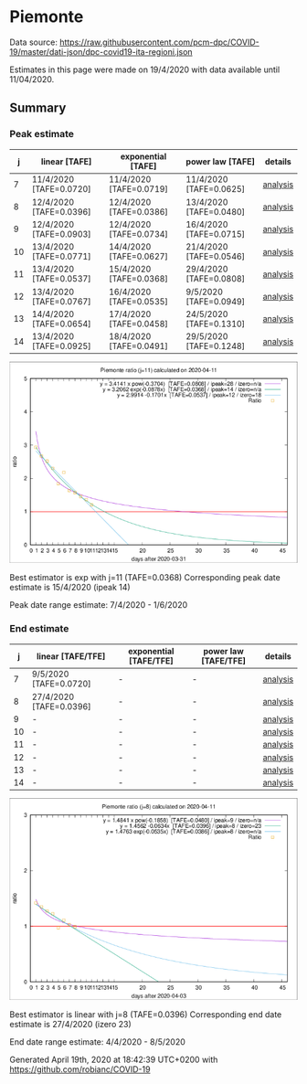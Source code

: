 # Piemonte


Data source: https://raw.githubusercontent.com/pcm-dpc/COVID-19/master/dati-json/dpc-covid19-ita-regioni.json

Estimates in this page were made on 19/4/2020 with data available until 11/04/2020.


## Summary 

### Peak estimate 
|j|linear [TAFE]|exponential [TAFE]|power law [TAFE]|details|
|---|----|-----------|---------|-------|
|7|11/4/2020 [TAFE=0.0720]|11/4/2020 [TAFE=0.0719]|11/4/2020 [TAFE=0.0625]|[analysis](COVID-19_piemonte_j7_2020-04-11.md)|
|8|12/4/2020 [TAFE=0.0396]|12/4/2020 [TAFE=0.0386]|13/4/2020 [TAFE=0.0480]|[analysis](COVID-19_piemonte_j8_2020-04-11.md)|
|9|12/4/2020 [TAFE=0.0903]|12/4/2020 [TAFE=0.0734]|16/4/2020 [TAFE=0.0715]|[analysis](COVID-19_piemonte_j9_2020-04-11.md)|
|10|13/4/2020 [TAFE=0.0771]|14/4/2020 [TAFE=0.0627]|21/4/2020 [TAFE=0.0546]|[analysis](COVID-19_piemonte_j10_2020-04-11.md)|
|11|13/4/2020 [TAFE=0.0537]|15/4/2020 [TAFE=0.0368]|29/4/2020 [TAFE=0.0808]|[analysis](COVID-19_piemonte_j11_2020-04-11.md)|
|12|13/4/2020 [TAFE=0.0767]|16/4/2020 [TAFE=0.0535]|9/5/2020 [TAFE=0.0949]|[analysis](COVID-19_piemonte_j12_2020-04-11.md)|
|13|14/4/2020 [TAFE=0.0654]|17/4/2020 [TAFE=0.0458]|24/5/2020 [TAFE=0.1310]|[analysis](COVID-19_piemonte_j13_2020-04-11.md)|
|14|13/4/2020 [TAFE=0.0925]|18/4/2020 [TAFE=0.0491]|29/5/2020 [TAFE=0.1248]|[analysis](COVID-19_piemonte_j14_2020-04-11.md)|

![best peak estimate](COVID-19_piemonte_j11_2020-04-11.png)

Best estimator is exp with j=11 (TAFE=0.0368)
Corresponding peak date estimate is 15/4/2020 (ipeak 14)


Peak date range estimate: 7/4/2020 - 1/6/2020

### End estimate 
|j|linear [TAFE/TFE]|exponential [TAFE/TFE]|power law [TAFE/TFE]|details|
|---|----|-----------|---------|-------|
|7|9/5/2020 [TAFE=0.0720]|-|-|[analysis](COVID-19_piemonte_j7_2020-04-11.md)|
|8|27/4/2020 [TAFE=0.0396]|-|-|[analysis](COVID-19_piemonte_j8_2020-04-11.md)|
|9|-|-|-|[analysis](COVID-19_piemonte_j9_2020-04-11.md)|
|10|-|-|-|[analysis](COVID-19_piemonte_j10_2020-04-11.md)|
|11|-|-|-|[analysis](COVID-19_piemonte_j11_2020-04-11.md)|
|12|-|-|-|[analysis](COVID-19_piemonte_j12_2020-04-11.md)|
|13|-|-|-|[analysis](COVID-19_piemonte_j13_2020-04-11.md)|
|14|-|-|-|[analysis](COVID-19_piemonte_j14_2020-04-11.md)|

![best zero estimate](COVID-19_piemonte_j8_2020-04-11.png)

Best estimator is linear with j=8 (TAFE=0.0396)
Corresponding end date estimate is 27/4/2020 (izero 23)


End date range estimate: 4/4/2020 - 8/5/2020

Generated April 19th, 2020 at 18:42:39 UTC+0200 with https://github.com/robianc/COVID-19
